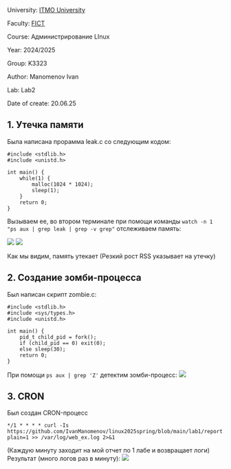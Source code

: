University: [ITMO University](https://itmo.ru/ru/)

Faculty: [FICT](https://fict.itmo.ru)

Course: Администрирование LInux

Year: 2024/2025

Group: K3323

Author: Manomenov Ivan

Lab: Lab2

Date of create: 20.06.25

## 1. Утечка памяти

Была написана прорамма leak.c со следующим кодом:
```
#include <stdlib.h>
#include <unistd.h>

int main() {
    while(1) {
        malloc(1024 * 1024);
        sleep(1);
    }
    return 0;
}

```

Вызываем ее, во втором терминале при помощи команды
```watch -n 1 "ps aux | grep leak | grep -v grep"``` отслеживаем память:

![](https://github.com/IvanManomenov/linux2025spring/blob/main/lab2/lab2-1.png)
![](https://github.com/IvanManomenov/linux2025spring/blob/main/lab2/lab2-2.png)

Как мы видим, память утекает (Резкий рост RSS указывает на утечку)

## 2. Создание зомби-процесса

Был написан скрипт zombie.c:
```
#include <stdlib.h>
#include <sys/types.h>
#include <unistd.h>

int main() {
    pid_t child_pid = fork();
    if (child_pid == 0) exit(0); 
    else sleep(30);               
    return 0;
}

```

При помощи ```ps aux | grep 'Z'``` детектим зомби-процесс:
![](https://github.com/IvanManomenov/linux2025spring/blob/main/lab2/lab2-3.png)

## 3. CRON

Был создан CRON-процесс
```
*/1 * * * * curl -Is https://github.com/IvanManomenov/linux2025spring/blob/main/lab1/report.md?plain=1 >> /var/log/web_ex.log 2>&1
```
(Каждую минуту заходит на мой отчет по 1 лабе и возвращает логи)
Результат (много логов раз в минуту):
![](https://github.com/IvanManomenov/linux2025spring/blob/main/lab2/lab2-4.png)
